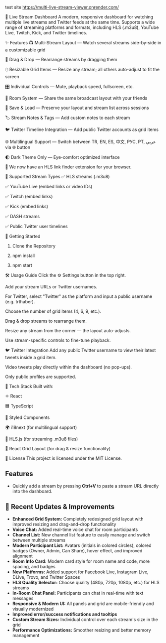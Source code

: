 test site https://multi-live-stream-viewer.onrender.com/

🎥 Live Stream Dashboard
A modern, responsive dashboard for watching multiple live streams and Twitter feeds at the same time.
Supports a wide range of streaming platforms and formats, including HLS (.m3u8), YouTube Live, Twitch, Kick, and Twitter timelines.

✨ Features
📺 Multi-Stream Layout — Watch several streams side-by-side in a customizable grid

🔄 Drag & Drop — Rearrange streams by dragging them

🖱️ Resizable Grid Items — Resize any stream; all others auto-adjust to fit the screen

🎛️ Individual Controls — Mute, playback speed, fullscreen, etc.

🤝 Room System — Share the same broadcast layout with your friends

💾 Save & Load — Preserve your layout and stream list across sessions

🏷️ Stream Notes & Tags — Add custom notes to each stream

🐦 Twitter Timeline Integration — Add public Twitter accounts as grid items

🌐 Multilingual Support — Switch between TR, EN, ES, 中文, РУС, PT, عربي via 🌐 button

🌓 Dark Theme Only — Eye-comfort optimized interface

🔎 We now have an HLS link finder extension for your browser.

📡 Supported Stream Types
✅ HLS streams (.m3u8)

✅ YouTube Live (embed links or video IDs)

✅ Twitch (embed links)

✅ Kick (embed links)

✅ DASH streams

✅ Public Twitter user timelines

🚀 Getting Started
1. Clone the Repository


2.   npm install

3.   npm start


🛠 Usage Guide
Click the ⚙️ Settings button in the top right.

Add your stream URLs or Twitter usernames.

For Twitter, select "Twitter" as the platform and input a public username (e.g. trthaber).

Choose the number of grid items (4, 6, 9, etc.).

Drag & drop streams to rearrange them.

Resize any stream from the corner — the layout auto-adjusts.

Use stream-specific controls to fine-tune playback.

🐦 Twitter Integration
Add any public Twitter username to view their latest tweets inside a grid item.

Video tweets play directly within the dashboard (no pop-ups).

Only public profiles are supported.

🧱 Tech Stack
Built with:

⚛️ React

🟦 TypeScript

💅 Styled Components

🌍 i18next (for multilingual support)

📡 HLS.js (for streaming .m3u8 files)

🧩 React Grid Layout (for drag & resize functionality)

📄 License
This project is licensed under the MIT License.

## Features

- Quickly add a stream by pressing **Ctrl+V** to paste a stream URL directly into the dashboard.

## 🚀 Recent Updates & Improvements

- **Enhanced Grid System:** Completely redesigned grid layout with improved resizing and drag-and-drop functionality
- **Voice Chat:** Added real-time voice chat for room participants
- **Channel List:** New channel list feature to easily manage and switch between multiple streams
- **Modern Participant List:** Avatars (initials in colored circles), colored badges (Owner, Admin, Can Share), hover effect, and improved alignment
- **Room Info Card:** Modern card style for room name and code, more spacing, and badges
- **New Platforms:** Added support for Facebook Live, Instagram Live, DLive, Trovo, and Twitter Spaces
- **HLS Quality Selector:** Choose quality (480p, 720p, 1080p, etc.) for HLS streams
- **In-Room Chat Panel:** Participants can chat in real-time with text messages
- **Responsive & Modern UI:** All panels and grid are mobile-friendly and visually modernized
- **Improved error/success notifications and tooltips**
- **Custom Stream Sizes:** Individual control over each stream's size in the grid
- **Performance Optimizations:** Smoother resizing and better memory management

